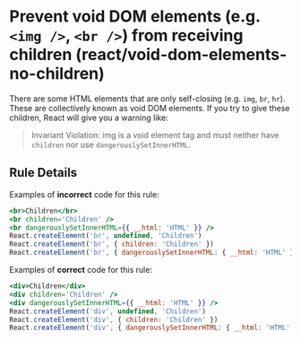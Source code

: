 # Prevent void DOM elements (e.g. `<img />`, `<br />`) from receiving children (react/void-dom-elements-no-children)

There are some HTML elements that are only self-closing (e.g. `img`, `br`, `hr`). These are collectively known as void DOM elements. If you try to give these children, React will give you a warning like:

> Invariant Violation: img is a void element tag and must neither have `children` nor use `dangerouslySetInnerHTML`.


## Rule Details

Examples of **incorrect** code for this rule:

```jsx
<br>Children</br>
<br children='Children' />
<br dangerouslySetInnerHTML={{ __html: 'HTML' }} />
React.createElement('br', undefined, 'Children')
React.createElement('br', { children: 'Children' })
React.createElement('br', { dangerouslySetInnerHTML: { __html: 'HTML' } })
```

Examples of **correct** code for this rule:

```jsx
<div>Children</div>
<div children='Children' />
<div dangerouslySetInnerHTML={{ __html: 'HTML' }} />
React.createElement('div', undefined, 'Children')
React.createElement('div', { children: 'Children' })
React.createElement('div', { dangerouslySetInnerHTML: { __html: 'HTML' } })
```
